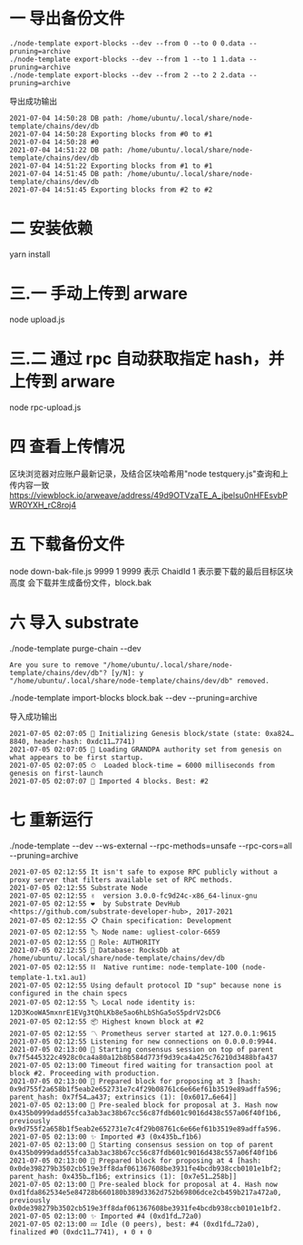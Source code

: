 # 一 导出备份文件

```
./node-template export-blocks --dev --from 0 --to 0 0.data --pruning=archive
./node-template export-blocks --dev --from 1 --to 1 1.data --pruning=archive
./node-template export-blocks --dev --from 2 --to 2 2.data --pruning=archive
```

导出成功输出

```
2021-07-04 14:50:28 DB path: /home/ubuntu/.local/share/node-template/chains/dev/db
2021-07-04 14:50:28 Exporting blocks from #0 to #1
2021-07-04 14:50:28 #0
2021-07-04 14:51:22 DB path: /home/ubuntu/.local/share/node-template/chains/dev/db
2021-07-04 14:51:22 Exporting blocks from #1 to #1
2021-07-04 14:51:45 DB path: /home/ubuntu/.local/share/node-template/chains/dev/db
2021-07-04 14:51:45 Exporting blocks from #2 to #2
```

# 二 安装依赖

yarn install

# 三.一 手动上传到 arware

node upload.js

# 三.二 通过 rpc 自动获取指定 hash，并上传到 arware

node rpc-upload.js

# 四 查看上传情况

区块浏览器对应账户最新记录，及结合区块哈希用"node testquery.js"查询和上传内容一致
https://viewblock.io/arweave/address/49d9OTVzaTE_A_jbelsu0nHFEsvbPWR0YXH_rC8roj4

# 五 下载备份文件

node down-bak-file.js 9999 1
9999 表示 ChaidId
1 表示要下载的最后目标区块高度
会下载并生成备份文件，block.bak

# 六 导入 substrate

./node-template purge-chain --dev

```
Are you sure to remove "/home/ubuntu/.local/share/node-template/chains/dev/db"? [y/N]: y
"/home/ubuntu/.local/share/node-template/chains/dev/db" removed.
```

./node-template import-blocks block.bak --dev --pruning=archive

导入成功输出

```
2021-07-05 02:07:05 🔨 Initializing Genesis block/state (state: 0xa824…8840, header-hash: 0xdc11…7741)
2021-07-05 02:07:05 👴 Loading GRANDPA authority set from genesis on what appears to be first startup.
2021-07-05 02:07:05 ⏱  Loaded block-time = 6000 milliseconds from genesis on first-launch
2021-07-05 02:07:07 🎉 Imported 4 blocks. Best: #2
```

# 七 重新运行

./node-template --dev --ws-external --rpc-methods=unsafe --rpc-cors=all --pruning=archive

```
2021-07-05 02:12:55 It isn't safe to expose RPC publicly without a proxy server that filters available set of RPC methods.
2021-07-05 02:12:55 Substrate Node
2021-07-05 02:12:55 ✌️  version 3.0.0-fc9d24c-x86_64-linux-gnu
2021-07-05 02:12:55 ❤️  by Substrate DevHub <https://github.com/substrate-developer-hub>, 2017-2021
2021-07-05 02:12:55 📋 Chain specification: Development
2021-07-05 02:12:55 🏷 Node name: ugliest-color-6659
2021-07-05 02:12:55 👤 Role: AUTHORITY
2021-07-05 02:12:55 💾 Database: RocksDb at /home/ubuntu/.local/share/node-template/chains/dev/db
2021-07-05 02:12:55 ⛓  Native runtime: node-template-100 (node-template-1.tx1.au1)
2021-07-05 02:12:55 Using default protocol ID "sup" because none is configured in the chain specs
2021-07-05 02:12:55 🏷 Local node identity is: 12D3KooWA5mxnrE1EVg3tQhLKb8e5ao6hLbShGa5oS5pdrV2sDC6
2021-07-05 02:12:55 📦 Highest known block at #2
2021-07-05 02:12:55 〽️ Prometheus server started at 127.0.0.1:9615
2021-07-05 02:12:55 Listening for new connections on 0.0.0.0:9944.
2021-07-05 02:13:00 🙌 Starting consensus session on top of parent 0x7f5445322c4928c0ca4a80a12b8b584d773f9d39ca4a425c76210d3488bfa437
2021-07-05 02:13:00 Timeout fired waiting for transaction pool at block #2. Proceeding with production.
2021-07-05 02:13:00 🎁 Prepared block for proposing at 3 [hash: 0x9d755f2a658b1f5eab2e652731e7c4f29b08761c6e66ef61b3519e89adffa596; parent_hash: 0x7f54…a437; extrinsics (1): [0x6017…6e64]]
2021-07-05 02:13:00 🔖 Pre-sealed block for proposal at 3. Hash now 0x435b0999dadd55fca3ab3ac38b67cc56c87fdb601c9016d438c557a06f40f1b6, previously 0x9d755f2a658b1f5eab2e652731e7c4f29b08761c6e66ef61b3519e89adffa596.
2021-07-05 02:13:00 ✨ Imported #3 (0x435b…f1b6)
2021-07-05 02:13:00 🙌 Starting consensus session on top of parent 0x435b0999dadd55fca3ab3ac38b67cc56c87fdb601c9016d438c557a06f40f1b6
2021-07-05 02:13:00 🎁 Prepared block for proposing at 4 [hash: 0x0de398279b3502cb519e3ff8daf061367608be3931fe4bcdb938ccb0101e1bf2; parent_hash: 0x435b…f1b6; extrinsics (1): [0x7e51…258b]]
2021-07-05 02:13:00 🔖 Pre-sealed block for proposal at 4. Hash now 0xd1fda862534e5e84728b660180b389d3362d752b69806dce2cb459b217a472a0, previously 0x0de398279b3502cb519e3ff8daf061367608be3931fe4bcdb938ccb0101e1bf2.
2021-07-05 02:13:00 ✨ Imported #4 (0xd1fd…72a0)
2021-07-05 02:13:00 💤 Idle (0 peers), best: #4 (0xd1fd…72a0), finalized #0 (0xdc11…7741), ⬇ 0 ⬆ 0
```
